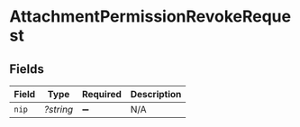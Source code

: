 # AttachmentPermissionRevokeRequest


## Fields

| Field              | Type               | Required           | Description        |
| ------------------ | ------------------ | ------------------ | ------------------ |
| `nip`              | *?string*          | :heavy_minus_sign: | N/A                |